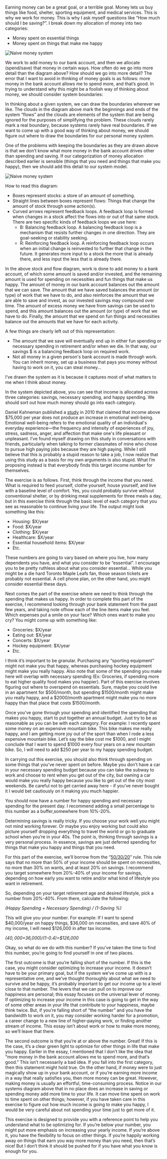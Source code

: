 Earning money can be a great goal, or a terrible goal.  Money lets us buy things like food, shelter, sporting equipment, and medical services. This is why we work for money. This is why I ask myself questions like “How much should I be saving?”. I break down my allocation of money into two categories:
* Money spent on essential things
* Money spent on things that make me happy

![Naive money system](/GrahamSM.github.io/assets/naive-money.png)

We work to add money to our bank account, and then we allocate (spend/save) that money in certain ways. How often do we go into more detail than the diagram above? How should we go into more detail? 
The error that I want to avoid in thinking of money goals is as follows: more money in the bank account allows me to spend more, and that’s good. In trying to understand why this might be a foolish way of thinking about money, we should consider system boundaries: 

In thinking about a given system, we can draw the boundaries wherever we like. The clouds in the diagram above mark the beginnings and ends of the system “flows” and the clouds are elements of the system that are being ignored for the purposes of simplifying the problem. These clouds rarely mark a real boundary, because systems rarely have real boundaries. If we want to come up with a good way of thinking about money, we should figure out where to draw the boundaries for our personal money system. 

One of the problems with keeping the boundaries as they are drawn above is that we don’t know what more money in the bank account drives other than spending and saving. If our categorization of money allocation described earlier is sensible (things that you need and things that make you happy), then we should add this detail to our system model.

![Naive money system](/GrahamSM.github.io/assets/better-money.png)

How to read this diagram:
* Boxes represent stocks: a store of an amount of something.
* Straight lines between boxes represent flows: Things that change the amount of stock through some action(s).
* Curved arrows represent feedback loops. A feedback loop is formed when changes in a stock affect the flows into or out of that same stock. There are two specific kinds of feedback loops we use here:
  * B: Balancing feedback loop. A balancing feedback loop is a mechanism that resists further changes in one direction. They are goal-seeking or stability seeking.
  * R: Reinforcing feedback loop. A reinforcing feedback loop occurs when an initial change is reinvested to further that change in the future. It generates more input to a stock the more that is already there, and less input the less that is already there. 

In the above stock and flow diagram, work is done to add money to a bank account, of which some amount is saved and/or invested, and the remaining amount is used for spending on necessities and fun things that make us happy. The amount of money in our bank account balances out the amount that we can save. The amount that we have saved balances the amount (or type) of work that we have to do, and also reinforces the amount that we are able to save and invest, as our invested savings may compound over time. The amount of excess money we have from savings can be used to spend, and this amount balances out the amount (or type) of work that we have to do. Finally, the amount that we spend on fun things and necessities balance out the amounts that we have for each activity. 

A few things are clearly left out of this representation: 
* The amount that we save will eventually end up in either fun spending or necessary spending in retirement and/or when we die. In that way, our savings $ is a balancing feedback loop on required work. 
* Not all money in a given person's bank account is made through work. You can inherit money, set up a business that pays you money without having to work on it, you can steal money… 

I’ve drawn the system as it is because it captures most of what matters to me when I think about money. 

In the system depicted above, you can see that income is allocated across three categories: savings, necessary spending, and happy spending. We should sort out how much money should go into each category. 

Daniel Kahneman published a <a href="https://www.pnas.org/content/107/38/16489">study</a> in 2010 that claimed that income above $75,000 per year does not produce an increase in emotional well-being. Emotional well-being refers to the emotional quality of an individual's everyday experience—the frequency and intensity of experiences of joy, stress, sadness, anger, and affection that make one's life pleasant or unpleasant. I’ve found myself drawing on this study in conversations with friends, particularly when talking to former classmates of mine who chose to pursue high paying jobs because they are high paying. While I still believe that this is probably a stupid reason to take a job, I now realize that using this study as a basis for my own arguments is also stupid. What I’m proposing instead is that everybody finds this target income number for themselves. 

The exercise is as follows. First, think through the income that you need. What is required to feed yourself, clothe yourself, house yourself, and live with a baseline level of comfort. Yes, you could probably survive without conventional shelter, or by drinking meal supplements for three meals a day, but in this exercise think through the basic level of each category that you see as reasonable to continue living your life. The output might look something like this:
* Housing: $X/year
* Food: $X/year
* Clothing: $X/year
* Healthcare: $X/year
* Essential household items: $X/year
* Etc.

These numbers are going to vary based on where you live, how many dependents you have, and what you consider to be “essential”. I encourage you to be pretty ruthless about what you consider essential… While you might be a die hard Toronto Maple Leafs fan, those season tickets are probably not essential. A cell phone plan, on the other hand, you might consider essential these days.

Next comes the part of the exercise where we need to think through the spending that makes us happy. In order to complete this part of the exercise, I recommend looking through your bank statement from the past few years, and taking note ofhow each of the line items make you feel. Which expenses put a smile on your face? Which ones want to make you cry? You might come up with something like: 
* Groceries: $X/year
* Eating out: $X/year
* Concerts: $X/year
* Hockey equipment: $X/year
* Etc.

I think it’s important to be granular. Purchasing any “sporting equipment” might not make you that happy, whereas purchasing hockey equipment might make you really happy. Also note that some of the spending you make here will overlap with necessary spending (Ex: Groceries, if spending more to eat higher quality food makes you happier). Part of this exercise involves figuring out where to overspend on essentials. Sure, maybe you could live in an apartment for $500/month, but spending $1500/month might make you really happy, and a $2000/month apartment might make you no more happy than that place that costs $1500/month.

Once you’ve gone through your spending and identified the spending that makes you happy, start to put together an annual budget. Just try to be as reasonable as you can be with each category. For example: I recently spent some money on an expensive mountain bike. This bike makes me really happy, and I am getting more joy out of the sport than when I rode a less expensive mountain bike. Let’s say the bike cost me $1000, and I might conclude that I want to spend $1000 every four years on a new mountain bike. So, I will need to add $250 per year to my happy spending budget. 

In carrying out this exercise, you should also think through spending on some things that you’ve never spent on before. Maybe you don’t have a car in your necessary spending budget because you can take the subway to work and choose to rent when you get out of the city, but owning a car would make you really happy because you like to get out of the city most weekends. Be careful not to get carried away here - if you’ve never bought it I would bet cautiously on it making you much happier. 

You should now have a number for happy spending and necessary spending for the present day. I recommend adding a small percentage to this number as a buffer,somewhere from 10%-20%. 

Determining savings is really tricky. If you choose your work well you might not mind working forever. Or maybe you enjoy working but could also picture yourself dropping everything to travel the world or go to graduate school when you’re in your 40s. The point is, thinking through savings is a very personal process. In essence, savings are just deferred spending for things that make you happy and things that you need. 

For this part of the exercise, we’ll borrow from the “<a href="https://n26.com/en-eu/blog/50-30-20-rule">50/30/20</a>” rule. This rule says that no more than 50% of your income should be spent on necessities, no more than 30% on wants, and at least 20% on savings. I recommend you target somewhere from 20%-40% of your income for savings, depending on how early you want to retire and/or what kind of lifestyle you want in retirement. 

So, depending on your target retirement age and desired lifestyle, pick a number from 20%-40%. From there, calculate the following:

*(Happy Spending + Necessary Spending) / (1-Saving %)*

This will give you your number. For example: If I want to spend $40,000/year on happy things, $36,000 on necessities, and save 40% of my income, I will need $126,000 in after tax income. 

*($40,000+$36,000)/(1-0.4)=$126,000*

Okay, so what do we do with this number? If you’ve taken the time to find this number, you’re going to find yourself in one of two places. 

The first outcome is that you’re falling short of the number. If this is the case, you might consider optimizing to increase your income. It doesn’t have to be your primary goal, but if the system we’ve come up with is a representative one, and we’ve thought thoroughly about what we need to survive and be happy, it’s probably important to get our income up to a level close to that number. The levers that we can pull on to improve our happiness are personal; this essay focuses on the universal lever of money. If optimizing to increase your income in this case is going to get in the way of some other areas in your life that contribute to your happiness, maybe think twice. But, if you’re falling short of “the number” and you have the bandwidth to work on it, you may consider working harder for a promotion, a career change to a new line of higher-paying work, or finding another stream of income. This essay isn’t about work or how to make more money, so we’ll leave that there. 

The second outcome is that you’re at or above the number. Great! If this is the case, it’s a clear green light to optimize for other things in life that make you happy. Earlier in the essay, I mentioned that I don’t like the idea that “more money in the bank account allows me to spend more, and that’s good.” This isn’t necessarily a bad idea. If you fall into the first category, then this statement might hold true. On the other hand, if money were to just magically show up in your bank account, or if you’re earning more income in a way that really satisfies you, then more money can be great. However, making money is usually an effortful, time-consuming process. Notice in our systems diagram above that in no place does an increase in saving or spending money add more time to your life. It can move time spent on work to time spent on other things; however, if you have taken care in this exercise to figure out how much income is going to make you happy, I would be very careful about not spending your time just to get more of it. 

This exercise is designed to provide you with a reference point to help you understand what to be optimizing for. If you’re below your number, you might put more emphasis on increasing your yearly income. If you’re above it, you have the flexibility to focus on other things. If you’re happily working away on things that earn you way more money than you need, then that’s nice! But I don’t think it should be pushed for if you have what you know is enough for you.


